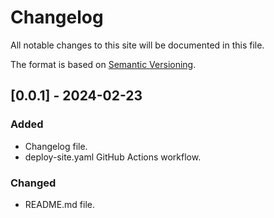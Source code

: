 # Changelog

All notable changes to this site will be documented in this file.

The format is based on [Semantic Versioning](https://semver.org/).

## [0.0.1] - 2024-02-23
### Added
 - Changelog file.
 - deploy-site.yaml GitHub Actions workflow.

### Changed
 - README.md file.
